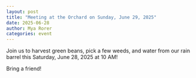 ```yaml
---
layout: post
title: "Meeting at the Orchard on Sunday, June 29, 2025"
date: 2025-06-28
author: Mya Rorer
categories: event
---
```

Join us to harvest green beans, pick a few weeds, and water from our rain barrel this Saturday, June 28, 2025 at 10 AM! 

Bring a friend!